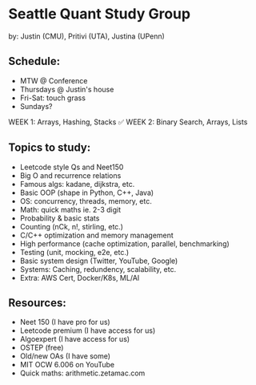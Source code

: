 # Seattle Quant Study Group

by: Justin (CMU), Pritivi (UTA), Justina (UPenn)

## Schedule:

- MTW @ Conference
- Thursdays @ Justin's house
- Fri-Sat: touch grass
- Sundays?

WEEK 1: Arrays, Hashing, Stacks ✅
WEEK 2: Binary Search, Arrays, Lists

## Topics to study:

- Leetcode style Qs and Neet150
- Big O and recurrence relations
- Famous algs: kadane, dijkstra, etc.
- Basic OOP (shape in Python, C++, Java)
- OS: concurrency, threads, memory, etc.
- Math: quick maths ie. 2-3 digit
- Probability & basic stats
- Counting (nCk, n!, stirling, etc.)
- C/C++ optimization and memory management
- High performance (cache optimization, parallel, benchmarking)
- Testing (unit, mocking, e2e, etc.)
- Basic system design (Twitter, YouTube, Google)
- Systems: Caching, redundency, scalability, etc.
- Extra: AWS Cert, Docker/K8s, ML/AI

## Resources:

- Neet 150 (I have pro for us)
- Leetcode premium (I have access for us)
- Algoexpert (I have access for us)
- OSTEP (free)
- Old/new OAs (I have some)
- MIT OCW 6.006 on YouTube
- Quick maths: arithmetic.zetamac.com
